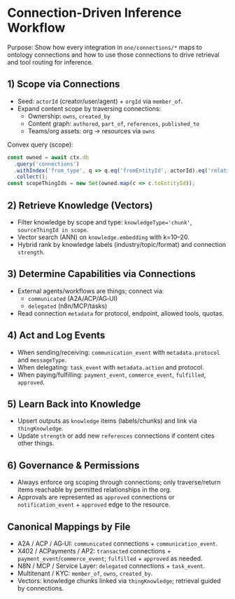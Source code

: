 # Connection-Driven Inference Workflow

Purpose: Show how every integration in `one/connections/*` maps to ontology connections and how to use those connections to drive retrieval and tool routing for inference.

## 1) Scope via Connections

- Seed: `actorId` (creator/user/agent) + `orgId` via `member_of`.
- Expand content scope by traversing connections:
  - Ownership: `owns`, `created_by`
  - Content graph: `authored`, `part_of`, `references`, `published_to`
  - Teams/org assets: org → resources via `owns`

Convex query (scope):
```typescript
const owned = await ctx.db
  .query('connections')
  .withIndex('from_type', q => q.eq('fromEntityId', actorId).eq('relationshipType', 'owns'))
  .collect();
const scopeThingIds = new Set(owned.map(c => c.toEntityId));
```

## 2) Retrieve Knowledge (Vectors)

- Filter knowledge by scope and type: `knowledgeType='chunk'`, `sourceThingId in scope`.
- Vector search (ANN) on `knowledge.embedding` with k=10–20.
- Hybrid rank by knowledge labels (industry/topic/format) and connection `strength`.

## 3) Determine Capabilities via Connections

- External agents/workflows are things; connect via:
  - `communicated` (A2A/ACP/AG‑UI)
  - `delegated` (n8n/MCP/tasks)
- Read connection `metadata` for protocol, endpoint, allowed tools, quotas.

## 4) Act and Log Events

- When sending/receiving: `communication_event` with `metadata.protocol` and `messageType`.
- When delegating: `task_event` with `metadata.action` and protocol.
- When paying/fulfilling: `payment_event`, `commerce_event`, `fulfilled`, `approved`.

## 5) Learn Back into Knowledge

- Upsert outputs as `knowledge` items (labels/chunks) and link via `thingKnowledge`.
- Update `strength` or add new `references` connections if content cites other things.

## 6) Governance & Permissions

- Always enforce org scoping through connections; only traverse/return items reachable by permitted relationships in the org.
- Approvals are represented as `approved` connections or `notification_event` + `approved` edge to the resource.

## Canonical Mappings by File

- A2A / ACP / AG‑UI: `communicated` connections + `communication_event`.
- X402 / ACPayments / AP2: `transacted` connections + `payment_event`/`commerce_event`; `fulfilled` + `approved` as needed.
- N8N / MCP / Service Layer: `delegated` connections + `task_event`.
- Multitenant / KYC: `member_of`, `owns`, `created_by`.
- Vectors: knowledge chunks linked via `thingKnowledge`; retrieval guided by connections.

